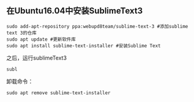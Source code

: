 ## 在Ubuntu16.04中安装SublimeText3


    sudo add-apt-repository ppa:webupd8team/sublime-text-3 #添加sublime text 3的仓库
    sudo apt update #更新软件库
    sudo apt install sublime-text-installer #安装Sublime Text
  
  
之后，运行sublimeText3

    subl

卸载命令：

    sudo apt remove sublime-text-installer
